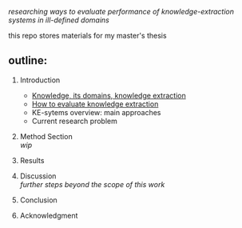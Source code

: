 
*researching ways to evaluate performance of knowledge-extraction systems in ill-defined domains*

this repo stores materials for my master's thesis

## outline:

1. Introduction
	+ [Knowledge, its domains, knowledge extraction](https://docs.google.com/document/d/1JNF5NggUo4bfCbtphZhkga_A0DXRcNziLyCwkcq6yTo/edit?usp=sharing)
	+ [How to evaluate knowledge extraction](https://docs.google.com/document/d/1Bc3fCfhboy7L6ruEeUZJtI1JApBt3ZAMIePZ6uTixlg/edit?usp=sharing)
	+ KE-sytems overview: main approaches
	+ Current research problem 

2. Method Section<br>
	*wip*
3. Results


4. Discussion<br>
	*further steps beyond the scope of this work*

5. Conclusion

6. Acknowledgment
